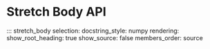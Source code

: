 # Stretch Body API

::: stretch_body
    selection:
        docstring_style: numpy
    rendering:
        show_root_heading: true
        show_source: false
        members_order: source
